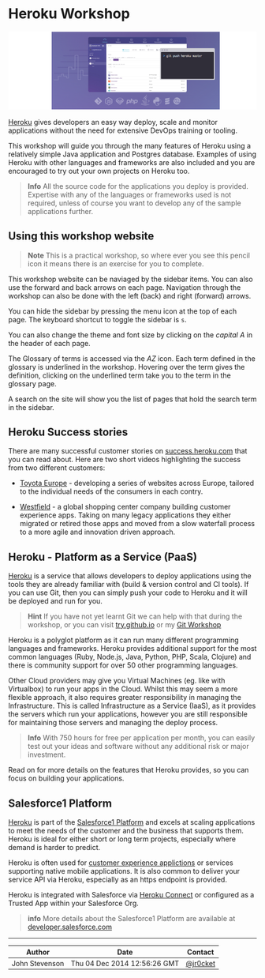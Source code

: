# Heroku Workshop

![Heroku Logo](images/heroku-concept.png)

  [Heroku](https://www.heroku.com) gives developers an easy way deploy, scale and monitor applications without the need for extensive DevOps training or tooling.

  This workshop will guide you through the many features of Heroku using a relatively simple Java application and Postgres database.  Examples of using Heroku with other languages and frameworks are also included and you are encouraged to try out your own projects on Heroku too.

> **Info**  All the source code for the applications you deploy is provided.  Expertise with any of the languages or frameworks used is not required, unless of course you want to develop any of the sample applications further.

## Using this workshop website

> **Note** This is a practical workshop, so where ever you see this pencil icon it means there is an exercise for you to complete.  

  This workshop website can be naviaged by the sidebar items.  You can also use the forward and back arrows on each page.  Navigation through the workshop can also be done with the left (back) and right (forward) arrows.
  
  You can hide the sidebar by pressing the menu icon at the top of each page.  The keyboard shortcut to toggle the sidebar is `s`.
  
  You can also change the theme and font size by clicking on the _capital A_ in the header of each page.
  
  The Glossary of terms is accessed via the _AZ_ icon.  Each term defined in the glossary is underlined in the workshop.  Hovering over the term gives the definition, clicking on the underlined term take you to the term in the glossary page.

  A search on the site will show you the list of pages that hold the search term in the sidebar.

## Heroku Success stories 

  There are many successful customer stories on [success.heroku.com](https://success.heroku.com) that you can read about.  Here are two short videos highlighting the success from two different customers:
  
  * [Toyota Europe](http://www.youtube.com/watch?v=PFm9d-n3QBk) - developing a series of websites across Europe, tailored to the individual needs of the consumers in each contry.
  
  * [Westfield](http://www.youtube.com/watch?v=N5krwMeabOc) - a global shopping center company building customer experience apps.  Taking on many legacy applications they either migrated or retired those apps and moved from a slow waterfall process to a more agile and innovation driven approach.  

## Heroku - Platform as a Service (PaaS)

  [Heroku](https://www.heroku.com) is a service that allows developers to deploy applications using the tools they are already familiar with (build & version control and CI tools).  If you can use Git, then you can simply push your code to Heroku and it will be deployed and run for you.
  
> **Hint** If you have not yet learnt Git we can help with that during the workshop, or you can visit [try.github.io](http://try.github.io) or my [Git Workshop](http://jr0cket.co.uk/git-workshop/)

  Heroku is a polyglot platform as it can run many different programming languages and frameworks.  Heroku provides additional support for the most common languages (Ruby, Node.js, Java, Python, PHP, Scala, Clojure) and there is community support for over 50 other programming languages.

  Other Cloud providers may give you Virtual Machines (eg. like with Virtualbox) to run your apps in the Cloud.  Whilst this may seem a more flexible approach, it also requires greater responsibility in managing the Infrastructure.  This is called Infrastructure as a Service (IaaS), as it provides the servers which run your applications, however you are still responsible for maintaining those servers and managing the deploy process.

> **Info** With 750 hours for free per application per month, you can easily test out your ideas and software without any additional risk or major investment.

  Read on for more details on the features that Heroku provides, so you can focus on building your applications.

## Salesforce1 Platform 

  [Heroku](https://www.heroku.com) is part of the [Salesforce1 Platform](https://developer.salesforce.com) and excels at scaling applications to meet the needs of the customer and the business that supports them.  Heroku is ideal for either short or long term projects, especially where demand is harder to predict.
  
  Heroku is often used for [customer experience applictions](https://www.heroku.com/cx) or services supporting native mobile applications.  It is also common to deliver your service API via Heroku, especially as an https endpoint is provided. 

  Heroku is integrated with Salesforce via [Heroku Connect](https://www.heroku.com/connect) or configured as a Trusted App within your Salesforce Org.

> **info** More details about the Salesforce1 Platform are available at [developer.salesforce.com](https://developer.salesforce.com) 

---

| Author | Date | Contact
| -- | -- | -- |
|John Stevenson | Thu 04 Dec 2014 12:56:26 GMT | [@jr0cket](https://twitter.com/jr0cket)



